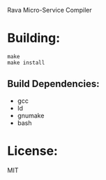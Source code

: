 Rava Micro-Service Compiler

# Building:
```
make
make install
```

## Build Dependencies:
- gcc
- ld
- gnumake
- bash

# License:
MIT

